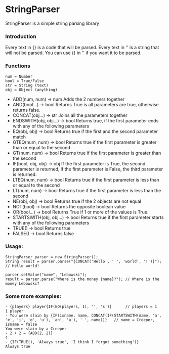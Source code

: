 # StringParser 
StringParser is a simple string parsing library

### Introduction

Every text in {} is a code that will be parsed. 
Every text in '' is a string that will not be parsed. 
You can use {} in '' if you want it to be parsed. 

### Functions
```
num = Number
bool = True/False
str = String (text)
obj = Object (anything)
```


- ADD(num, num) -> num   Adds the 2 numbers together
- AND(bool...) -> bool   Returns True is all parameters are true, otherwise returns false.
- CONCAT(obj...) -> str   Joins all the parameters together
- ENDSWITH(obj, obj...) -> bool   Returns true, if the first parameter ends with any of the following parameters
- EQ(obj, obj) -> bool   Returns true if the first and the second parameter match
- GTEQ(num, num) -> bool   Returns true if the first parameter is greater than or equal to the second
- GT(num, num) -> bool   Returns true if the first parameter is greater than the second
- IF(bool, obj, obj) -> obj   If the first parameter is True, the second parameter is returned, if the first parameter is False, the third parameter is returned.
- LTEQ(num, num) -> bool   Returns true if the first parameter is less than or equal to the second
- LT(num, num) -> bool   Returns true if the first parameter is less than the second
- NE(obj, obj) -> bool   Returns true if the 2 objects are not equal
- NOT(bool) -> bool   Returns the opposite boolean value
- OR(bool...) -> bool   Returns True if 1 or more of the values is True.
- STARTSWITH(obj, obj...) -> bool   Returns true if the first parameter starts with any of the following parameters
- TRUE() -> bool   Returns true
- FALSE() -> bool   Returns false



### Usage:

```
StringParser parser = new StringParser();
String result = parser.parse("{CONCAT('Hello', ' ', 'world', '!')}");  // Hello world!

parser.setValue("name", "Lebowski");
result = parser.parse("Where is the money {name}?"); // Where is the money Lebowski?
```


### Some more examples:

```
- {players} player{IF(EQ(players, 1), '', 's')}      // players = 1
1 player
- You were slain by {IF(isname, name, CONCAT(IF(STARTSWITH(name, 'a', 'e', 'i', 'o', 'u'), 'an', 'a'), ' ', name))}   // name = Creeper, isname = false
You were slain by a Creeper
- 2 + 2 = {ADD(2, 2)}
4
- {IF(TRUE(), 'Always true', 'I think I forgot something')}
Always true
```
